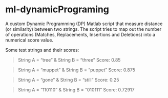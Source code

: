 # ml-dynamicPrograming
A custom Dynamic Programming (DP) Matlab script that measure distance (or similarity) between two strings.
The script tries to map out the number of operations (Matches, Replacements, Insertions and Deletions) into a numerical score value.

Some test strings and their scores:
> String A = “tree” & String B = “three” Score: 0.85

> String A = “muppet” & String B = “puppet” Score: 0.875

> String A = “gone” & String B = “still” Score: 0.25

> String A = “110110” & String B = “010111” Score: 0.72917
